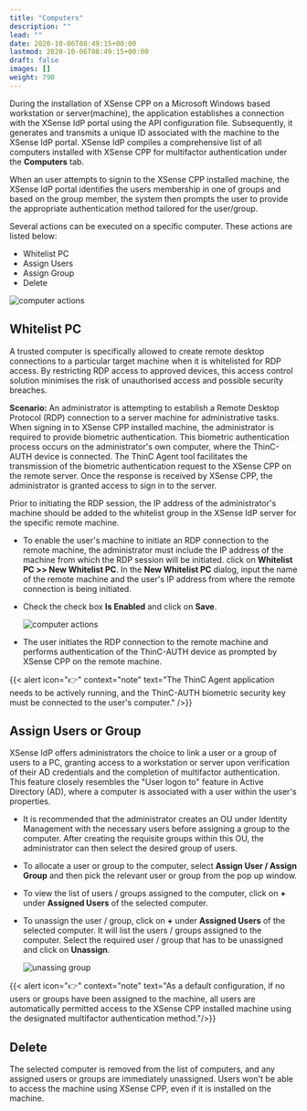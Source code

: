 ```yaml
---
title: "Computers"
description: ""
lead: ""
date: 2020-10-06T08:49:15+00:00
lastmod: 2020-10-06T08:49:15+00:00
draft: false
images: []
weight: 790
---
```


During the installation of XSense CPP on a Microsoft Windows based workstation or server(machine), the application establishes a connection with the XSense IdP portal using the API configuration file. Subsequently, it generates and transmits a unique ID associated with the machine to the XSense IdP portal. XSense IdP compiles a comprehensive list of all computers installed with XSense CPP for multifactor authentication under the **Computers** tab.

When an user attempts to signin to the XSense CPP installed machine, the XSense IdP portal identifies the users membership in one of groups and based on the group member, the system then prompts the user to provide the appropriate authentication method tailored for the user/group.

Several actions can be executed on a specific computer. These actions are listed below:

* Whitelist PC
* Assign Users
* Assign Group
* Delete

![computer actions](images/computeractions.png)

## Whitelist PC

A trusted computer is specifically allowed to create remote desktop connections to a particular target machine when it is whitelisted for RDP access. By restricting RDP access to approved devices, this access control solution minimises the risk of unauthorised access and possible security breaches.

**Scenario:** An administrator is attempting to establish a Remote Desktop Protocol (RDP) connection to a server machine for administrative tasks. When signing in to XSense CPP installed machine, the administrator is required to provide biometric authentication. This biometric authentication process occurs on the administrator's own computer, where the ThinC-AUTH device is connected. The ThinC Agent tool facilitates the transmission of the biometric authentication request to the XSense CPP on the remote server. Once the response is received by XSense CPP, the administrator is granted access to sign in to the server.

Prior to initiating the RDP session, the IP address of the administrator's machine should be added to the whitelist group in the XSense IdP server for the specific remote machine.

* To enable the user's machine to initiate an RDP connection to the remote machine, the administrator must include the IP address of the machine from which the RDP session will be initiated. click on **Whitelist PC >> New Whitelist PC**.  In the **New Whitelist PC** dialog, input the name of the remote machine and the user's IP address from where the remote connection is being initiated.
* Check the check box **Is Enabled** and click on **Save**.

    ![computer actions](images/whitelistPC.png)

* The user initiates the RDP connection to the remote machine and performs authentication of the ThinC-AUTH device as prompted by XSense CPP on the remote machine.

{{< alert icon="👉" context="note" text="The ThinC Agent application needs to be actively running, and the ThinC-AUTH biometric security key must be connected to the user's computer." />}}

## Assign Users or Group

XSense IdP offers administrators the choice to link a user or a group of users to a PC, granting access to a workstation or server upon verification of their AD credentials and the completion of multifactor authentication. This feature closely resembles the "User logon to" feature in Active Directory (AD), where a computer is associated with a user within the user's properties.

* It is recommended that the administrator creates an OU under Identity Management with the necessary users before assigning a group to the computer. After creating the requisite groups within this OU, the administrator can then select the desired group of users.

* To allocate a user or group to the computer, select **Assign User / Assign Group** and then pick the relevant user or group from the pop up window.

* To view the list of users / groups assigned to the computer, click on **+** under **Assigned Users** of the selected computer.

* To unassign the user / group, click on **+** under **Assigned Users** of the selected computer. It will list the users / groups assigned to the computer. Select the required user / group that has to be unassigned and click on **Unassign**.

    ![unassing group](images/unassigncomputer.png)

{{< alert icon="👉" context="note" text="As a default configuration, if no users or groups have been assigned to the machine, all users are automatically permitted access to the XSense CPP installed machine using the designated multifactor authentication method."/>}}

## Delete

The selected computer is removed from the list of computers, and any assigned users or groups are immediately unassigned. Users won't be able to access the machine using XSense CPP, even if it is installed on the machine.
